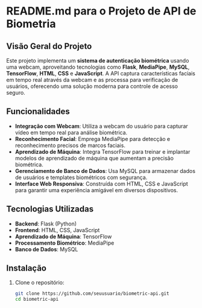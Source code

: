 # README.md para o Projeto de API de Biometria

## Visão Geral do Projeto

Este projeto implementa um **sistema de autenticação biométrica** usando uma webcam, aproveitando tecnologias como **Flask**, **MediaPipe**, **MySQL**, **TensorFlow**, **HTML**, **CSS** e **JavaScript**. A API captura características faciais em tempo real através da webcam e as processa para verificação de usuários, oferecendo uma solução moderna para controle de acesso seguro.

## Funcionalidades

- **Integração com Webcam**: Utiliza a webcam do usuário para capturar vídeo em tempo real para análise biométrica.
- **Reconhecimento Facial**: Emprega MediaPipe para detecção e reconhecimento precisos de marcos faciais.
- **Aprendizado de Máquina**: Integra TensorFlow para treinar e implantar modelos de aprendizado de máquina que aumentam a precisão biométrica.
- **Gerenciamento de Banco de Dados**: Usa MySQL para armazenar dados de usuários e templates biométricos com segurança.
- **Interface Web Responsiva**: Construída com HTML, CSS e JavaScript para garantir uma experiência amigável em diversos dispositivos.

## Tecnologias Utilizadas

- **Backend**: Flask (Python)
- **Frontend**: HTML, CSS, JavaScript
- **Aprendizado de Máquina**: TensorFlow
- **Processamento Biométrico**: MediaPipe
- **Banco de Dados**: MySQL

## Instalação

1. Clone o repositório:
   ```bash
   git clone https://github.com/seuusuario/biometric-api.git
   cd biometric-api